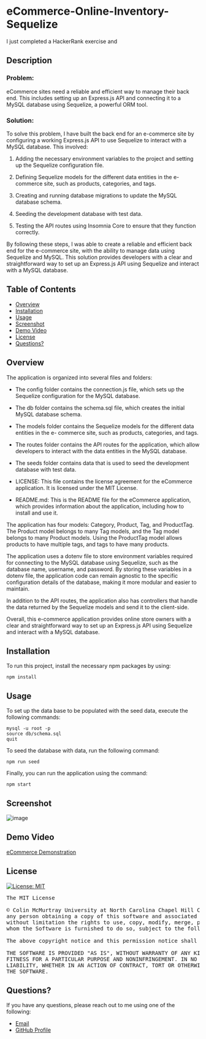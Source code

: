 # eCommerce-Online-Inventory-Sequelize

I just completed a HackerRank exercise and 

## Description

### Problem:
eCommerce sites need a reliable and efficient way to manage their back end. This includes 
setting up an Express.js API and connecting it to a MySQL database using Sequelize, a powerful ORM tool.

### Solution:
To solve this problem, I have built the back end for an e-commerce site by configuring a working Express.js API to use Sequelize to interact with a MySQL 
database. This involved:

1. Adding the necessary environment variables to the project and setting up the Sequelize configuration file.

2. Defining Sequelize models for the different data entities in the e-commerce site, such as products, categories, and tags.

3. Creating and running database migrations to update the MySQL database schema.

4. Seeding the development database with test data.

5. Testing the API routes using Insomnia Core to ensure that they function correctly.

By following these steps, I was able to create a reliable and efficient back end for the e-commerce site, with the ability to manage data using Sequelize 
and MySQL. This solution provides developers with a clear and straightforward way to set up an Express.js API using Sequelize and interact with a MySQL 
database.

## Table of Contents
- [Overview](#overview)
- [Installation](#installation)
- [Usage](#usage)
- [Screenshot](#screenshot)
- [Demo Video](#demo)
- [License](#license)
- [Questions?](#quest)

## Overview 

The application is organized into several files and folders:

* The config folder contains the connection.js file, which sets up the Sequelize 
configuration for the MySQL database.

* The db folder contains the schema.sql file, which creates the initial MySQL database 
schema.

* The models folder contains the Sequelize models for the different data entities in the e-
commerce site, such as products, categories, and tags.

* The routes folder contains the API routes for the application, which allow developers to 
interact with the data entities in the MySQL database.

* The seeds folder contains data that is used to seed the development database with test 
data.

* LICENSE: This file contains the license agreement for the eCommerce application. It is licensed under the MIT License.

* README.md: This is the README file for the eCommerce application, which provides information about the application, including how to install and use it.

The application has four models: Category, Product, Tag, and ProductTag. The Product model 
belongs to many Tag models, and the Tag model belongs to many 
Product models. Using the ProductTag model allows products to have multiple tags, and tags 
to have many products.

The application uses a dotenv file to store environment variables required for connecting 
to the MySQL database using Sequelize, such as the database 
name, username, and password. By storing these variables in a dotenv file, the application code 
can remain agnostic to the specific configuration details of the 
database, making it more modular and easier to maintain.

In addition to the API routes, the application also has controllers that handle the data 
returned by the Sequelize models and send it to the client-side.

Overall, this e-commerce application provides online store owners with a clear and 
straightforward way to set up an Express.js API using Sequelize and
interact with a MySQL database.

## Installation 

To run this project, install the necessary npm packages by using:

```
npm install
```

## Usage

To set up the data base to be populated with the seed data, execute the following commands:

```
mysql -u root -p
source db/schema.sql
quit
```

To seed the database with data, run the following command:

```
npm run seed 
```

Finally, you can run the application using the command: 

```
npm start
```

## Screenshot

![image](https://user-images.githubusercontent.com/112663656/216521080-b8715e4d-ff57-4dc3-bf47-58db92542cfd.png)


## Demo Video <a name="demo"></a>

<a href="https://drive.google.com/file/d/1XdVn1MfiiEsmpfYC9HA0WPymaHQdRvsc/view?usp=share_link">eCommerce Demonstration</a> 

## License

[![License: MIT](https://img.shields.io/badge/License-MIT-yellow.svg)](https://opensource.org/licenses/MIT)

<pre>
The MIT License

© Colin McMurtray University at North Carolina Chapel Hill Coding Bootcamp MIT License Copyright (c) 2023 Permission is hereby granted, free of charge, to 
any person obtaining a copy of this software and associated documentation files (the "Software"), to deal in the Software without restriction, including 
without limitation the rights to use, copy, modify, merge, publish, distribute, sublicense, and/or sell copies of the Software, and to permit persons to 
whom the Software is furnished to do so, subject to the following conditions:

The above copyright notice and this permission notice shall be included in all copies or substantial portions of the Software.

THE SOFTWARE IS PROVIDED "AS IS", WITHOUT WARRANTY OF ANY KIND, EXPRESS OR IMPLIED, INCLUDING BUT NOT LIMITED TO THE WARRANTIES OF MERCHANTABILITY, 
FITNESS FOR A PARTICULAR PURPOSE AND NONINFRINGEMENT. IN NO EVENT SHALL THE AUTHORS OR COPYRIGHT HOLDERS BE LIABLE FOR ANY CLAIM, DAMAGES OR OTHER 
LIABILITY, WHETHER IN AN ACTION OF CONTRACT, TORT OR OTHERWISE, ARISING FROM, OUT OF OR IN CONNECTION WITH THE SOFTWARE OR THE USE OR OTHER DEALINGS IN 
THE SOFTWARE.
</pre>

## Questions? <a name="quest"></a>

If you have any questions, please reach out to me using one of the following:

- [Email](mailto:mcmurtraycolin@gmail.com)
- [GitHub Profile](https://github.com/codingColinMcM)
